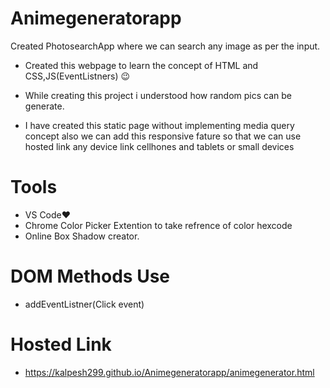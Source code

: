 # Animegeneratorapp

Created PhotosearchApp where we can search any image as per the input.

* Created this webpage to learn the concept of HTML and CSS,JS(EventListners) 😉
  
* While creating this project i understood how random pics can be generate.

* I have created this static page without implementing media query concept also we can add this responsive fature so that we can use hosted link any device link cellhones and tablets or small devices

# Tools
* VS Code❤
* Chrome Color Picker Extention to take refrence of color hexcode
* Online Box Shadow creator.

# DOM Methods Use
* addEventListner(Click event)
  
# Hosted Link
- https://kalpesh299.github.io/Animegeneratorapp/animegenerator.html
